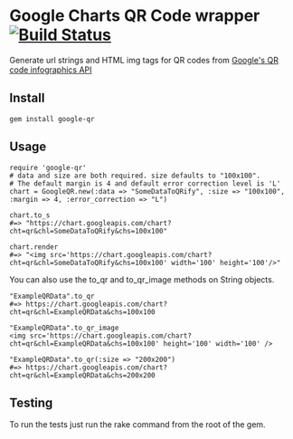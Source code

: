 # Google Charts QR Code wrapper [![Build Status](http://travis-ci.org/jhsu/google-qr.png)](http://travis-ci.org/jhsu/google-qr)

Generate url strings and HTML img tags for QR codes from [Google's QR code infographics API](https://developers.google.com/chart/infographics/docs/qr_codes)

## Install

    gem install google-qr

## Usage

    require 'google-qr'
    # data and size are both required. size defaults to "100x100".
    # The default margin is 4 and default error correction level is 'L'
    chart = GoogleQR.new(:data => "SomeDataToQRify", :size => "100x100", :margin => 4, :error_correction => "L")

    chart.to_s
    #=> "https://chart.googleapis.com/chart?cht=qr&chl=SomeDataToQRify&chs=100x100"

    chart.render
    #=> "<img src='https://chart.googleapis.com/chart?cht=qr&chl=SomeDataToQRify&chs=100x100' width='100' height='100'/>"
    
You can also use the to_qr and to_qr_image methods on String objects.

    "ExampleQRData".to_qr
    #=> https://chart.googleapis.com/chart?cht=qr&chl=ExampleQRData&chs=100x100

    "ExampleQRData".to_qr_image
    <img src='https://chart.googleapis.com/chart?cht=qr&chl=ExampleQRData&chs=100x100' height='100' width='100' />

    "ExampleQRData".to_qr(:size => "200x200")
    #=> https://chart.googleapis.com/chart?cht=qr&chl=ExampleQRData&chs=200x200
    
## Testing

To run the tests just run the rake command from the root of the gem.
